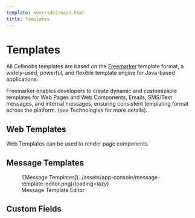 ```yaml
---
template: overrides/main.html
title: Templates
---
```


# Templates

All Cellmobs templates are based on the [Freemarker](/technologies/#freemarker) template format, a widely-used, powerful, and flexible template engine for Java-based applications. 

Freemarker enables developers to create dynamic and customizable templates for Web Pages and Web Components, Emails, SMS/Text messages, and internal messages, ensuring consistent templating format across the platform. (see Technologies for more details).


## Web Templates

Web Templates can be used to render page components 

## Message Templates

<figure markdown>
![Message Templates](../assets/app-console/message-template-editor.png){loading=lazy}
    <figcaption>Message Template Editor</figcaption>
</figure>

## Custom Fields
